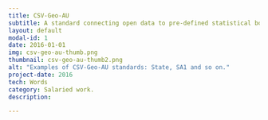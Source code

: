 ```yaml
---
title: CSV-Geo-AU
subtitle: A standard connecting open data to pre-defined statistical boundaries.
layout: default
modal-id: 1
date: 2016-01-01
img: csv-geo-au-thumb.png
thumbnail: csv-geo-au-thumb2.png
alt: "Examples of CSV-Geo-AU standards: State, SA1 and so on."
project-date: 2016
tech: Words
category: Salaried work.
description: 

---
```

